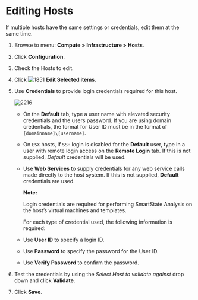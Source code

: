 # Editing Hosts

If multiple hosts have the same settings or credentials, edit them at the
same time.

1. Browse to menu: **Compute > Infrastructure > Hosts**.

2. Click **Configuration**.

3. Check the Hosts to edit.

4. Click ![1851](../images/1851.png) **Edit Selected items**.

5. Use **Credentials** to provide login credentials required for this host.

    ![2216](../images/2216.png)

      - On the **Default** tab, type a user name with elevated security
        credentials and the users password. If you are using domain
        credentials, the format for User ID must be in the format of
        `[domainname]\[username]`.

      - On `ESX` hosts, if `SSH` login is disabled for the **Default**
        user, type in a user with remote login access on the **Remote
        Login** tab. If this is not supplied, *Default* credentials will
        be used.

      - Use **Web Services** to supply credentials for any web service
        calls made directly to the host system. If this is not supplied,
        **Default** credentials are used.

        **Note:**

        Login credentials are required for performing SmartState Analysis
        on the host’s virtual machines and templates.

        For each type of credential used, the following information is required:

      - Use **User ID** to specify a login ID.

      - Use **Password** to specify the password for the User ID.

      - Use **Verify Password** to confirm the password.

6. Test the credentials by using the *Select Host to validate against*
   drop down and click **Validate**.

7. Click **Save**.
